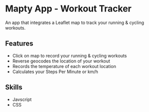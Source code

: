 # Mapty App - Workout Tracker

An app that integrates a Leaflet map to track your running & cycling workouts.

## Features

- Click on map to record your running & cycling workouts
- Reverse geocodes the location of your workout
- Records the temperature of each workout location
- Calculates your Steps Per Minute or km/h

## Skills

- Javscript
- CSS
